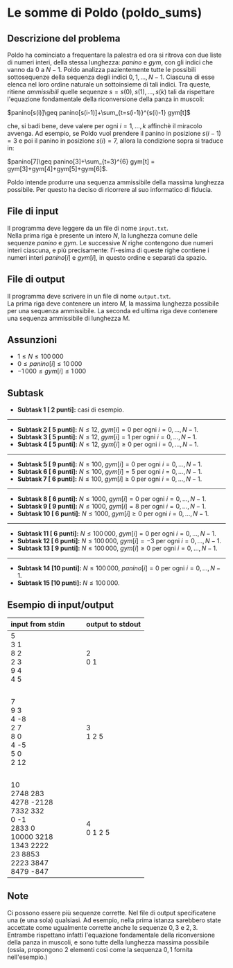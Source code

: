 # Le somme di Poldo (poldo\_sums)

## Descrizione del problema

Poldo ha cominciato a frequentare la palestra ed ora si ritrova con due liste di numeri interi, della stessa lunghezza: $panino$ e $gym$, con gli indici che vanno da $0$ a $N-1$.
Poldo analizza pazientemente tutte le possibili sottosequenze della sequenza degli indici $0, 1,\ldots,N-1$. Ciascuna di esse elenca nel loro ordine naturale un sottoinsieme di tali indici.
Tra queste, ritiene _ammissibili_ quelle sequenze $s=s(0),s(1),\ldots,s(k)$ tali da rispettare l'equazione fondamentale della riconversione della panza in muscoli:

$panino[s(i)]\geq panino[s(i-1)]+\sum_{t=s(i-1)}^{s(i)-1} gym[t]$ 

che, si badi bene, deve valere per ogni$~i=1,\ldots,k$ affinchè il miracolo avvenga.
Ad esempio, se Poldo vuol prendere il panino in posizione $s(i-1)=3$ e poi il panino in posizione $s(i)=7$,
allora la condizione sopra si traduce in:

$panino[7]\geq panino[3]+\sum_{t=3}^{6} gym[t] = gym[3]+gym[4]+gym[5]+gym[6]$.


Poldo intende produrre una sequenza ammissibile della massima lunghezza possibile. Per questo ha deciso di ricorrere al suo informatico di fiducia.


## File di input

Il programma deve leggere da un file di nome `input.txt`.  
Nella prima riga è presente un intero $N$, la lunghezza comune delle sequenze $panino$ e $gym$.
Le successive $N$ righe contengono due numeri interi ciascuna, e più precisamente: l'$i$-esima di queste righe contiene i numeri interi $panino[i]$ e $gym[i]$, in questo ordine e separati da spazio.

## File di output

Il programma deve scrivere in un file di nome `output.txt`.  
La prima riga deve contenere un intero $M$, la massima lunghezza possibile per una sequenza ammissibile. La seconda ed ultima riga deve contenere una sequenza ammissibile di lunghezza$~M$.

## Assunzioni

* $1 \leq N \leq 100\,000$
* $0 \leq panino[i] \leq 10\,000$
* $-1\,000 \leq gym[i] \leq 1\,000$

## Subtask

- **Subtask  1 [ 2 punti]:** casi di esempio.
---
- **Subtask  2 [ 5 punti]:** $N \leq 12$, $gym[i]=0$ per ogni$~i=0,\ldots,N-1$.
- **Subtask  3 [ 5 punti]:** $N \leq 12$, $gym[i]=1$ per ogni$~i=0,\ldots,N-1$.
- **Subtask  4 [ 5 punti]:** $N \leq 12$, $gym[i]\geq 0$ per ogni$~i=0,\ldots,N-1$.
---
- **Subtask  5 [ 9 punti]:** $N \leq 100$, $gym[i]=0$ per ogni$~i=0,\ldots,N-1$.
- **Subtask  6 [ 6 punti]:** $N \leq 100$, $gym[i]=5$ per ogni$~i=0,\ldots,N-1$.
- **Subtask  7 [ 6 punti]:** $N \leq 100$, $gym[i]\geq 0$ per ogni$~i=0,\ldots,N-1$.
---
- **Subtask  8 [ 6 punti]:** $N \leq 1000$, $gym[i]=0$ per ogni$~i=0,\ldots,N-1$.
- **Subtask  9 [ 9 punti]:** $N \leq 1000$, $gym[i]=8$ per ogni$~i=0,\ldots,N-1$.
- **Subtask 10 [ 6 punti]:** $N \leq 1000$, $gym[i]\geq 0$ per ogni$~i=0,\ldots,N-1$.
---
- **Subtask 11 [ 6 punti]:** $N \leq 100\,000$, $gym[i]=0$ per ogni$~i=0,\ldots,N-1$.
- **Subtask 12 [ 6 punti]:** $N \leq 100\,000$, $gym[i]=-3$ per ogni$~i=0,\ldots,N-1$.
- **Subtask 13 [ 9 punti]:** $N \leq 100\,000$, $gym[i]\geq 0$ per ogni$~i=0,\ldots,N-1$.
---
- **Subtask 14 [10 punti]:** $N \leq 100\,000$, $panino[i] = 0$ per ogni$~i=0,\ldots,N-1$.
- **Subtask 15 [10 punti]:** $N \leq 100\,000$.

## Esempio di input/output

| input from stdin                                                  | &nbsp;&nbsp;&nbsp;&nbsp; | output to stdout |
| ----------------                                                  | ------------------------ | ---------------- |
| 5<br>3 1<br>8 2<br>2 3<br>9 4<br>4 5                              | &nbsp;                   | 2<br>0 1         |
| &nbsp;                                                            | &nbsp;                   | &nbsp;           |
| 7<br>9 3<br>4 -8<br>2 7<br>8 0<br>4 -5<br>5 0<br>2 12             | &nbsp;                   | 3<br>1 2 5       |
| &nbsp;                                                            | &nbsp;                   | &nbsp;           |
| 10<br> 2748 283<br>4278 -2128<br>7332 332<br>0 -1<br>2833 0<br>10000 3218<br>1343 2222<br>23 8853<br>2223 3847<br>8479 -847                                                   | &nbsp;                   | 4<br>0 1 2 5   |

## Note
Ci possono essere più sequenze corrette. Nel file di output specificatene una (e una sola) qualsiasi.
Ad esempio, nella prima istanza sarebbero state accettate come ugualmente corrette anche le sequenze $0,3$ e $2,3$. Entrambe rispettano infatti l'equazione fondamentale della riconversione della panza in muscoli, e sono tutte della lunghezza massima possibile (ossia, propongono $2$ elementi così come la sequenza $0,1$ fornita nell'esempio.)  


